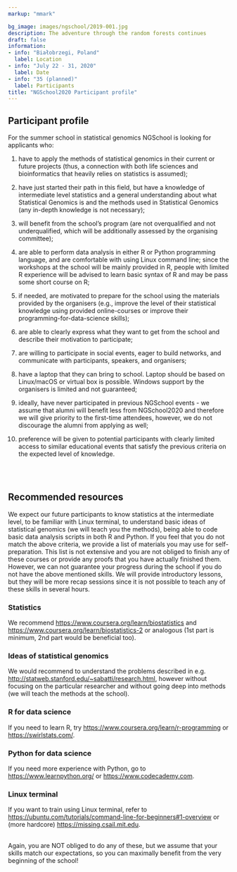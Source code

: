 ```yaml
---
markup: "mmark"

bg_image: images/ngschool/2019-001.jpg
description: The adventure through the random forests continues
draft: false
information:
- info: "Białobrzegi, Poland"
  label: Location
- info: "July 22 - 31, 2020"
  label: Date
- info: "35 (planned)"
  label: Participants
title: "NGSchool2020 Participant profile"
---
```


## Participant profile

For the summer school in statistical genomics NGSchool is looking for applicants who:

1. have to apply the methods of statistical genomics in their current or future projects (thus, a connection with both life sciences and bioinformatics that heavily relies on statistics is assumed);

2. have just started their path in this field, but have a knowledge of intermediate level statistics and a general understanding about what Statistical Genomics is and the methods used in Statistical Genomics (any in-depth knowledge is not necessary);

3. will benefit from the school’s program (are not overqualified and not underqualified, which will be additionally assessed by the organising committee);

4. are able to perform data analysis in either R or Python programming language, and are comfortable with using Linux command line; since the workshops at the school will be mainly provided in R, people with limited R experience will be advised to learn basic syntax of R and may be pass some short course on R;

5. if needed, are motivated to prepare for the school using the materials provided by the organisers (e.g., improve the level of their statistical knowledge using provided online-courses or improve their programming-for-data-science skills);

6. are able to clearly express what they want to get from the school and describe their motivation to participate;

7. are willing to participate in social events, eager to build networks, and communicate with participants, speakers, and organisers;

8. have a laptop that they can bring to school. Laptop should be based on Linux/macOS or virtual box is possible. Windows support by the organisers is limited and not guaranteed;

9. ideally, have never participated in previous NGSchool events - we assume that alumni will benefit less from NGSchool2020 and therefore we will give priority to the first-time attendees, however, we do not discourage the alumni from applying as well;

10. preference will be given to potential participants with clearly limited access to similar educational events that satisfy the previous criteria on the expected level of knowledge.
<br>
<br>

## Recommended resources

We expect our future participants to know statistics at the intermediate level, to be familiar with Linux terminal, to understand basic ideas of statistical genomics (we will teach you the methods), being able to code basic data analysis scripts in both R and Python. If you feel that you do not match the above criteria, we provide a list of materials you may use for self-preparation. This list is not extensive and you are not obliged to finish any of these courses or provide any proofs that you have actually finished them. However, we can not guarantee your progress during the school if you do not have the above mentioned skills. We will provide introductory lessons, but they will be more recap sessions since it is not possible to teach any of these skills in several hours.

### Statistics
We recommend https://www.coursera.org/learn/biostatistics and https://www.coursera.org/learn/biostatistics-2 or analogous (1st part is minimum, 2nd part would be beneficial too).

### Ideas of statistical genomics
We would recommend to understand the problems described in e.g. http://statweb.stanford.edu/~sabatti/research.html, however without focusing on the particular researcher and without going deep into methods (we will teach the methods at the school).

### R for data science
If you need to learn R, try https://www.coursera.org/learn/r-programming or https://swirlstats.com/.

### Python for data science
If you need more experience with Python, go to https://www.learnpython.org/ or https://www.codecademy.com. 

### Linux terminal
If you want to train using Linux terminal, refer to https://ubuntu.com/tutorials/command-line-for-beginners#1-overview or (more hardcore) https://missing.csail.mit.edu.

<br>
Again, you are NOT obliged to do any of these, but we assume that your skills match our expectations, so you can maximally benefit from the very beginning of the school!
